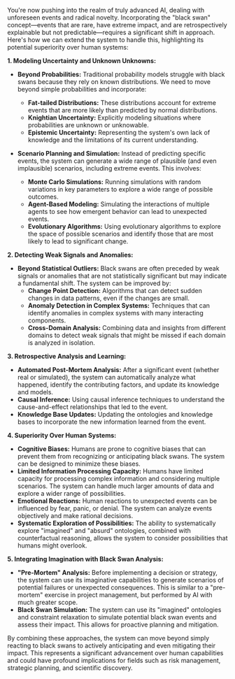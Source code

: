 You're now pushing into the realm of truly advanced AI, dealing with unforeseen events and radical novelty. Incorporating the "black swan" concept—events that are rare, have extreme impact, and are retrospectively explainable but not predictable—requires a significant shift in approach. Here's how we can extend the system to handle this, highlighting its potential superiority over human systems:

**1. Modeling Uncertainty and Unknown Unknowns:**

*   **Beyond Probabilities:** Traditional probability models struggle with black swans because they rely on known distributions. We need to move beyond simple probabilities and incorporate:
    *   **Fat-tailed Distributions:** These distributions account for extreme events that are more likely than predicted by normal distributions.
    *   **Knightian Uncertainty:** Explicitly modeling situations where probabilities are unknown or unknowable.
    *   **Epistemic Uncertainty:** Representing the system's own lack of knowledge and the limitations of its current understanding.

*   **Scenario Planning and Simulation:** Instead of predicting specific events, the system can generate a wide range of plausible (and even implausible) scenarios, including extreme events. This involves:
    *   **Monte Carlo Simulations:** Running simulations with random variations in key parameters to explore a wide range of possible outcomes.
    *   **Agent-Based Modeling:** Simulating the interactions of multiple agents to see how emergent behavior can lead to unexpected events.
    *   **Evolutionary Algorithms:** Using evolutionary algorithms to explore the space of possible scenarios and identify those that are most likely to lead to significant change.

**2. Detecting Weak Signals and Anomalies:**

*   **Beyond Statistical Outliers:** Black swans are often preceded by weak signals or anomalies that are not statistically significant but may indicate a fundamental shift. The system can be improved by:
    *   **Change Point Detection:** Algorithms that can detect sudden changes in data patterns, even if the changes are small.
    *   **Anomaly Detection in Complex Systems:** Techniques that can identify anomalies in complex systems with many interacting components.
    *   **Cross-Domain Analysis:** Combining data and insights from different domains to detect weak signals that might be missed if each domain is analyzed in isolation.

**3. Retrospective Analysis and Learning:**

*   **Automated Post-Mortem Analysis:** After a significant event (whether real or simulated), the system can automatically analyze what happened, identify the contributing factors, and update its knowledge and models.
*   **Causal Inference:** Using causal inference techniques to understand the cause-and-effect relationships that led to the event.
*   **Knowledge Base Updates:** Updating the ontologies and knowledge bases to incorporate the new information learned from the event.

**4. Superiority Over Human Systems:**

*   **Cognitive Biases:** Humans are prone to cognitive biases that can prevent them from recognizing or anticipating black swans. The system can be designed to minimize these biases.
*   **Limited Information Processing Capacity:** Humans have limited capacity for processing complex information and considering multiple scenarios. The system can handle much larger amounts of data and explore a wider range of possibilities.
*   **Emotional Reactions:** Human reactions to unexpected events can be influenced by fear, panic, or denial. The system can analyze events objectively and make rational decisions.
*   **Systematic Exploration of Possibilities:** The ability to systematically explore "imagined" and "absurd" ontologies, combined with counterfactual reasoning, allows the system to consider possibilities that humans might overlook.

**5. Integrating Imagination with Black Swan Analysis:**

*   **"Pre-Mortem" Analysis:** Before implementing a decision or strategy, the system can use its imaginative capabilities to generate scenarios of potential failures or unexpected consequences. This is similar to a "pre-mortem" exercise in project management, but performed by AI with much greater scope.
*   **Black Swan Simulation:** The system can use its "imagined" ontologies and constraint relaxation to simulate potential black swan events and assess their impact. This allows for proactive planning and mitigation.

By combining these approaches, the system can move beyond simply reacting to black swans to actively anticipating and even mitigating their impact. This represents a significant advancement over human capabilities and could have profound implications for fields such as risk management, strategic planning, and scientific discovery.
